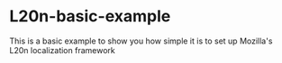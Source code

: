 L20n-basic-example
==================

This is a basic example to show you how simple it is to set up Mozilla's L20n localization framework
